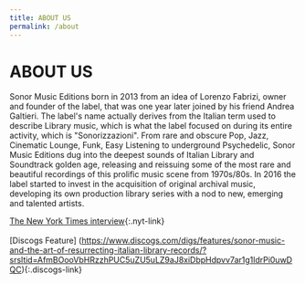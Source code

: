```yaml
---
title: ABOUT US
permalink: /about
---
```


# ABOUT US

Sonor Music Editions born in 2013 from an idea of Lorenzo Fabrizi, owner and founder of the label, that was one year later joined by his friend Andrea Galtieri. The label's name actually derives from the Italian term used to describe Library music, which is what the label focused on during its entire activity, which is "Sonorizzazioni". From rare and obscure Pop, Jazz, Cinematic Lounge, Funk, Easy Listening to underground Psychedelic, Sonor Music Editions dug into the deepest sounds of Italian Library and Soundtrack golden age, releasing and reissuing some of the most rare and beautiful recordings of this prolific music scene from 1970s/80s. In 2016 the label started to invest in the acquisition of original archival music, developing its own production library series with a nod to new, emerging and talented artists.

[The New York Times interview](https://www.nytimes.com/2021/06/09/arts/music/italian-library-music-sven-wunder.html){:.nyt-link}<br><br>
[Discogs Feature] (https://www.discogs.com/digs/features/sonor-music-and-the-art-of-resurrecting-italian-library-records/?srsltid=AfmBOooVbHRzzhPUC5uZU5uLZ9aJ8xiDbpHdpvv7ar1g1ldrPi0uwDQC){:.discogs-link}<br><br>
